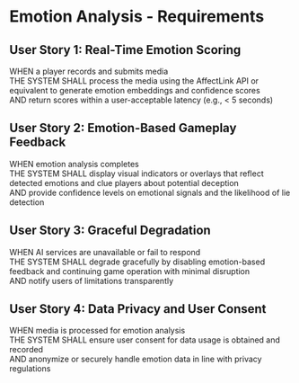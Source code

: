 # Emotion Analysis - Requirements

## User Story 1: Real-Time Emotion Scoring

WHEN a player records and submits media  
THE SYSTEM SHALL process the media using the AffectLink API or equivalent to generate emotion embeddings and confidence scores  
AND return scores within a user-acceptable latency (e.g., < 5 seconds)

## User Story 2: Emotion-Based Gameplay Feedback

WHEN emotion analysis completes  
THE SYSTEM SHALL display visual indicators or overlays that reflect detected emotions and clue players about potential deception  
AND provide confidence levels on emotional signals and the likelihood of lie detection

## User Story 3: Graceful Degradation

WHEN AI services are unavailable or fail to respond  
THE SYSTEM SHALL degrade gracefully by disabling emotion-based feedback and continuing game operation with minimal disruption  
AND notify users of limitations transparently

## User Story 4: Data Privacy and User Consent

WHEN media is processed for emotion analysis  
THE SYSTEM SHALL ensure user consent for data usage is obtained and recorded  
AND anonymize or securely handle emotion data in line with privacy regulations
